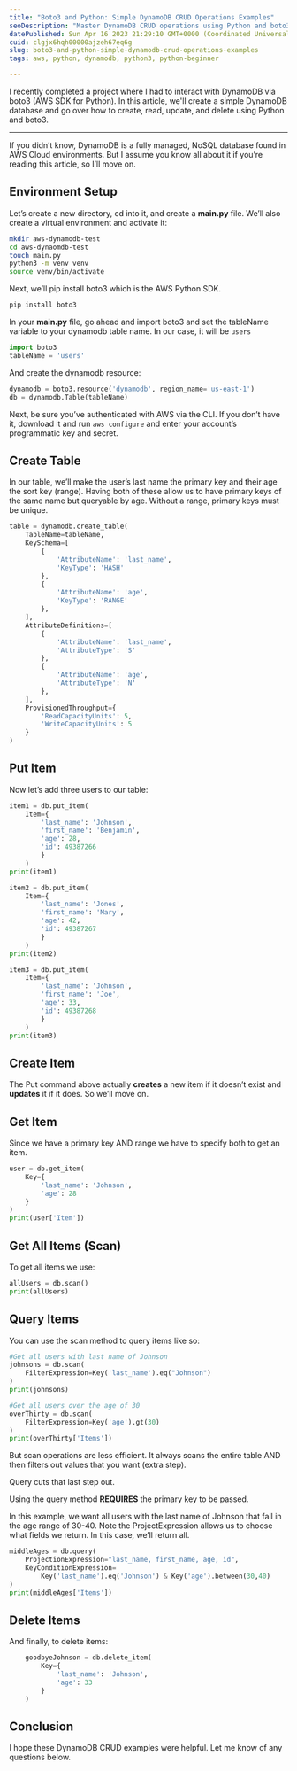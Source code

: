 ```yaml
---
title: "Boto3 and Python: Simple DynamoDB CRUD Operations Examples"
seoDescription: "Master DynamoDB CRUD operations using Python and boto3, including creating, reading, updating, and deleting data in a simple database. Learn efficient..."
datePublished: Sun Apr 16 2023 21:29:10 GMT+0000 (Coordinated Universal Time)
cuid: clgjx6hqh00000ajzeh67eq6g
slug: boto3-and-python-simple-dynamodb-crud-operations-examples
tags: aws, python, dynamodb, python3, python-beginner

---
```


I recently completed a project where I had to interact with DynamoDB via boto3 (AWS SDK for Python). In this article, we'll create a simple DynamoDB database and go over how to create, read, update, and delete using Python and boto3.

---

If you didn’t know, DynamoDB is a fully managed, NoSQL database found in AWS Cloud environments. But I assume you know all about it if you’re reading this article, so I’ll move on.

## **Environment Setup**

Let’s create a new directory, cd into it, and create a **main.py** file. We’ll also create a virtual environment and activate it:

```bash
mkdir aws-dynamodb-test
cd aws-dynaomdb-test
touch main.py
python3 -m venv venv
source venv/bin/activate
```

Next, we’ll pip install boto3 which is the AWS Python SDK.

```bash
pip install boto3
```

In your **main.py** file, go ahead and import boto3 and set the tableName variable to your dynamodb table name. In our case, it will be `users`

```python
import boto3
tableName = 'users'
```

And create the dynamodb resource:

```python
dynamodb = boto3.resource('dynamodb', region_name='us-east-1')
db = dynamodb.Table(tableName)
```

Next, be sure you’ve authenticated with AWS via the CLI. If you don’t have it, download it and run `aws configure` and enter your account’s programmatic key and secret.

## **Create Table**

In our table, we’ll make the user’s last name the primary key and their age the sort key (range). Having both of these allow us to have primary keys of the same name but queryable by age. Without a range, primary keys must be unique.

```python
table = dynamodb.create_table(
    TableName=tableName,
    KeySchema=[
        {
            'AttributeName': 'last_name',
            'KeyType': 'HASH' 
        },
        {
            'AttributeName': 'age',
            'KeyType': 'RANGE' 
        },
    ],
    AttributeDefinitions=[
        {
            'AttributeName': 'last_name',
            'AttributeType': 'S'
        },
        {
            'AttributeName': 'age',
            'AttributeType': 'N' 
        },
    ],
    ProvisionedThroughput={
        'ReadCapacityUnits': 5,
        'WriteCapacityUnits': 5
    }
)
```

## **Put Item**

Now let’s add three users to our table:

```python
item1 = db.put_item(
    Item={
        'last_name': 'Johnson',
        'first_name': 'Benjamin',
        'age': 28,
        'id': 49387266
        }
    )
print(item1)

item2 = db.put_item(
    Item={
        'last_name': 'Jones',
        'first_name': 'Mary',
        'age': 42,
        'id': 49387267
        }
    )
print(item2)

item3 = db.put_item(
    Item={
        'last_name': 'Johnson',
        'first_name': 'Joe',
        'age': 33,
        'id': 49387268
        }
    )
print(item3)
```

## **Create Item**

The Put command above actually **creates** a new item if it doesn’t exist and **updates** it if it does. So we’ll move on.

## **Get Item**

Since we have a primary key AND range we have to specify both to get an item.

```python
user = db.get_item(
    Key={
        'last_name': 'Johnson',
        'age': 28
    }
)
print(user['Item'])
```

## **Get All Items (Scan)**

To get all items we use:

```python
allUsers = db.scan()
print(allUsers)
```

## **Query Items**

You can use the scan method to query items like so:

```python
#Get all users with last name of Johnson
johnsons = db.scan(
    FilterExpression=Key('last_name').eq("Johnson")
)
print(johnsons)

#Get all users over the age of 30
overThirty = db.scan(
    FilterExpression=Key('age').gt(30)
)
print(overThirty['Items'])
```

But scan operations are less efficient. It always scans the entire table AND then filters out values that you want (extra step).

Query cuts that last step out.

Using the query method **REQUIRES** the primary key to be passed.

In this example, we want all users with the last name of Johnson that fall in the age range of 30-40. Note the ProjectExpression allows us to choose what fields we return. In this case, we’ll return all.

```python
middleAges = db.query(
    ProjectionExpression="last_name, first_name, age, id",
    KeyConditionExpression=
        Key('last_name').eq('Johnson') & Key('age').between(30,40)
)
print(middleAges['Items'])
```

## **Delete Items**

And finally, to delete items:

```python
    goodbyeJohnson = db.delete_item(
        Key={
            'last_name': 'Johnson',
            'age': 33
        }
    )
```

## **Conclusion**

I hope these DynamoDB CRUD examples were helpful. Let me know of any questions below.